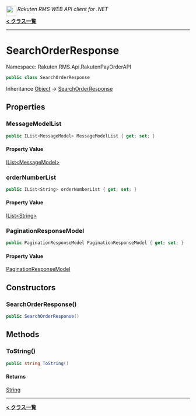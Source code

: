 <img align="left" style="height: 2em;" src="https://webservice.rakuten.co.jp/favicon.ico"><em>Rakuten RMS WEB API client for .NET</em>

[**< クラス一覧**](./)
- - -

# SearchOrderResponse

Namespace: Rakuten.RMS.Api.RakutenPayOrderAPI

```csharp
public class SearchOrderResponse
```

Inheritance [Object](https://docs.microsoft.com/en-us/dotnet/api/system.object) → [SearchOrderResponse](./rakuten.rms.api.rakutenpayorderapi.searchorderresponse)

## Properties

### <a id="properties-messagemodellist"/>**MessageModelList**

```csharp
public IList<MessageModel> MessageModelList { get; set; }
```

#### Property Value

[IList&lt;MessageModel&gt;](https://docs.microsoft.com/en-us/dotnet/api/system.collections.generic.ilist-1)<br>

### <a id="properties-ordernumberlist"/>**orderNumberList**

```csharp
public IList<String> orderNumberList { get; set; }
```

#### Property Value

[IList&lt;String&gt;](https://docs.microsoft.com/en-us/dotnet/api/system.collections.generic.ilist-1)<br>

### <a id="properties-paginationresponsemodel"/>**PaginationResponseModel**

```csharp
public PaginationResponseModel PaginationResponseModel { get; set; }
```

#### Property Value

[PaginationResponseModel](./rakuten.rms.api.rakutenpayorderapi.paginationresponsemodel)<br>

## Constructors

### <a id="constructors-.ctor"/>**SearchOrderResponse()**

```csharp
public SearchOrderResponse()
```

## Methods

### <a id="methods-tostring"/>**ToString()**

```csharp
public string ToString()
```

#### Returns

[String](https://docs.microsoft.com/en-us/dotnet/api/system.string)


- - -
[**< クラス一覧**](./)

